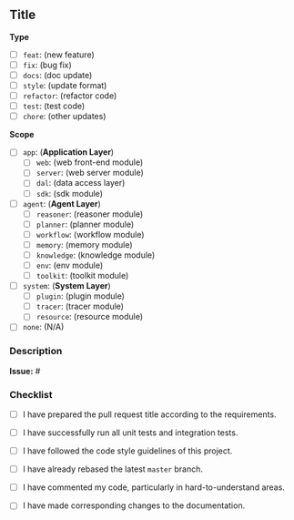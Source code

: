 <!--
Before opening your pull request, have a quick look at our contribution guidelines:
https://github.com/TuGraph-family/community/blob/master/docs/CONTRIBUTING.md
-->

## Title
<!--
And make sure that the title of your pull request follows the following format:
`<type>(<scope>): <subject>`

`<type>` is the type of your pull request.
`<scope>` is optional (including `()`) when you choose `none`.
`<subject>` is a concise sentence in lowercase.
-->

**Type**
<!-- What is the type of your pull request? Open the item by `[x]` way. -->

- [ ] `feat`: (new feature)
- [ ] `fix`: (bug fix)
- [ ] `docs`: (doc update)
- [ ] `style`: (update format)
- [ ] `refactor`: (refactor code)
- [ ] `test`: (test code)
- [ ] `chore`: (other updates)

**Scope**
<!-- Which module does your pull request mainly modify? Select `none` when undetermined. -->

- [ ] `app`: (**Application Layer**)
  - [ ] `web`: (web front-end module)
  - [ ] `server`: (web server module)
  - [ ] `dal`: (data access layer)
  - [ ] `sdk`: (sdk module)
- [ ] `agent`: (**Agent Layer**)
  - [ ] `reasoner`: (reasoner module)
  - [ ] `planner`: (planner module)
  - [ ] `workflow`: (workflow module)
  - [ ] `memory`: (memory module)
  - [ ] `knowledge`: (knowledge module)
  - [ ] `env`: (env module)
  - [ ] `toolkit`: (toolkit module)
- [ ] `system`: (**System Layer**)
  - [ ] `plugin`: (plugin module)
  - [ ] `tracer`: (tracer module)
  - [ ] `resource`: (resource module)
- [ ] `none`: (N/A)

### Description
<!-- Provide the relevant issue number associated with your pull request if needed. -->

**Issue:** #

<!-- Provide more information about this pull request. -->

### Checklist

- [ ] I have prepared the pull request title according to the requirements.
- [ ] I have successfully run all unit tests and integration tests.
- [ ] I have followed the code style guidelines of this project.
- [ ] I have already rebased the latest `master` branch.
- [ ] I have commented my code, particularly in hard-to-understand areas.
- [ ] I have made corresponding changes to the documentation.

